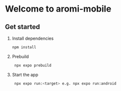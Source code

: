 # Welcome to aromi-mobile

## Get started

1. Install dependencies

   ```bash
   npm install
   ```
2. Prebuild
   ```bash
    npx expo prebuild
   ```

3. Start the app

   ```bash
    npx expo run:<target> e.g. npx expo run:android
   ```
